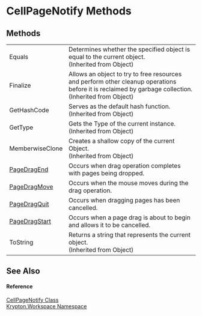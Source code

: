 # CellPageNotify Methods




## Methods
<table>
<tr>
<td>Equals</td>
<td>Determines whether the specified object is equal to the current object.<br />(Inherited from Object)</td></tr>
<tr>
<td>Finalize</td>
<td>Allows an object to try to free resources and perform other cleanup operations before it is reclaimed by garbage collection.<br />(Inherited from Object)</td></tr>
<tr>
<td>GetHashCode</td>
<td>Serves as the default hash function.<br />(Inherited from Object)</td></tr>
<tr>
<td>GetType</td>
<td>Gets the Type of the current instance.<br />(Inherited from Object)</td></tr>
<tr>
<td>MemberwiseClone</td>
<td>Creates a shallow copy of the current Object.<br />(Inherited from Object)</td></tr>
<tr>
<td><a href="749f3849-e7cf-5503-c391-7ad11541cbcf.md">PageDragEnd</a></td>
<td>Occurs when drag operation completes with pages being dropped.</td></tr>
<tr>
<td><a href="94da58c1-1625-9b37-153c-1707266f0be0.md">PageDragMove</a></td>
<td>Occurs when the mouse moves during the drag operation.</td></tr>
<tr>
<td><a href="f94321d9-355b-d5b6-eab0-4e056fcb6b8c.md">PageDragQuit</a></td>
<td>Occurs when dragging pages has been cancelled.</td></tr>
<tr>
<td><a href="8861635d-55c4-9747-841a-92425be3f332.md">PageDragStart</a></td>
<td>Occurs when a page drag is about to begin and allows it to be cancelled.</td></tr>
<tr>
<td>ToString</td>
<td>Returns a string that represents the current object.<br />(Inherited from Object)</td></tr>
</table>

## See Also


#### Reference
<a href="081a9b07-c1e2-97a9-b4e8-89474cee02d4.md">CellPageNotify Class</a>  
<a href="0dbf488f-9676-a1e5-a949-1b4bcea03d52.md">Krypton.Workspace Namespace</a>  
